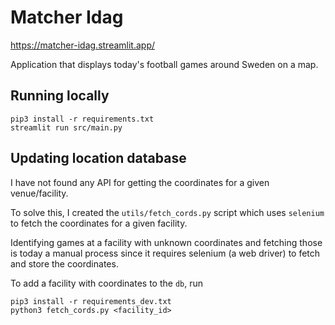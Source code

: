 # Matcher Idag

https://matcher-idag.streamlit.app/

Application that displays today's football games around Sweden on a map.

## Running locally

    pip3 install -r requirements.txt
    streamlit run src/main.py

## Updating location database

I have not found any API for getting the coordinates for a given venue/facility.

To solve this, I created the `utils/fetch_cords.py` script which uses `selenium` to fetch the coordinates for a given facility.

Identifying games at a facility with unknown coordinates and fetching those is today a manual process since it requires selenium (a web driver) to fetch and store the coordinates.

To add a facility with coordinates to the `db`, run

    pip3 install -r requirements_dev.txt
    python3 fetch_cords.py <facility_id>

